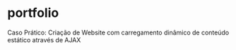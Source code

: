# portfolio
 Caso Prático: Criação de Website com carregamento dinâmico de conteúdo estático através de AJAX
